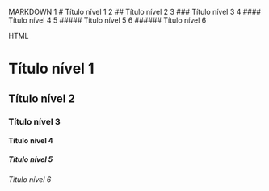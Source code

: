 MARKDOWN
1 # Título nível 1
2 ## Título nível 2
3 ### Título nível 3
4 #### Título nível 4
5 ##### Título nível 5
6 ###### Título nível 6

HTML
<h1> Título nível 1 </h1>
<h2> Título nível 2 </h2>
<h3> Título nível 3 </h3>
<h4> Título nível 4 </h4>
<h5> Título nível 5 </h5>
<h6> Título nível 6 </h6>
 